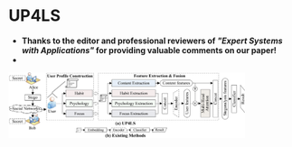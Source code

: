 # UP4LS

- **Thanks to the editor and professional reviewers of *"Expert Systems with Applications"* for providing valuable comments on our paper!**
- 
<img src=https://github.com/WangYH-BUPT/UP4LS/blob/master/figs/1.jpg width=83% />
